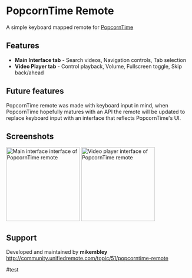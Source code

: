 # PopcornTime Remote
A simple keyboard mapped remote for [PopcornTime](https://popcorntime.io)

## Features
* **Main Interface tab** - Search videos, Navigation controls, Tab selection
* **Video Player tab** - Control playback, Volume, Fullscreen toggle, Skip back/ahead

## Future features
PopcornTime remote was made with keyboard input in mind, when PopcornTime hopefully matures with an API the remote will be updated to replace keyboard input with an interface that reflects PopcornTime's UI.

## Screenshots
<img alt="Main interface interface of PopcornTime remote" src="screen1.png" width="200">
<img alt="Video player interface of PopcornTime remote" src="screen2.png" width="200">

## Support
Developed and maintained by **mikembley**  
http://community.unifiedremote.com/topic/51/popcorntime-remote

#test
